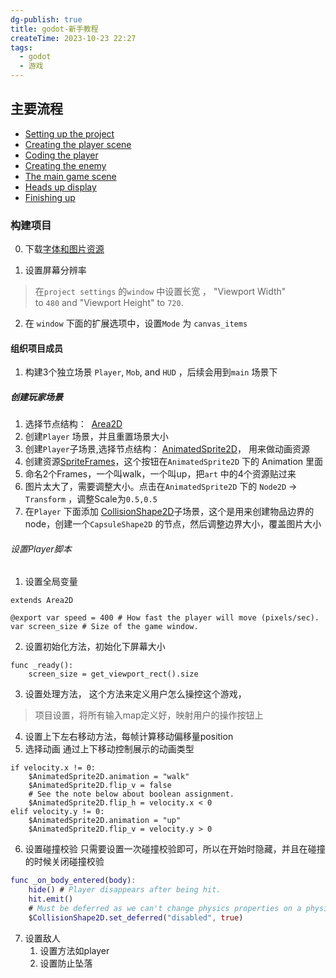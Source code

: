 ```yaml
---
dg-publish: true
title: godot-新手教程
createTime: 2023-10-23 22:27
tags:
  - godot
  - 游戏
---
```

## 主要流程

- [Setting up the project](https://docs.godotengine.org/en/stable/getting_started/first_2d_game/01.project_setup.html)
- [Creating the player scene](https://docs.godotengine.org/en/stable/getting_started/first_2d_game/02.player_scene.html)
- [Coding the player](https://docs.godotengine.org/en/stable/getting_started/first_2d_game/03.coding_the_player.html)
- [Creating the enemy](https://docs.godotengine.org/en/stable/getting_started/first_2d_game/04.creating_the_enemy.html)
- [The main game scene](https://docs.godotengine.org/en/stable/getting_started/first_2d_game/05.the_main_game_scene.html)
- [Heads up display](https://docs.godotengine.org/en/stable/getting_started/first_2d_game/06.heads_up_display.html)
- [Finishing up](https://docs.godotengine.org/en/stable/getting_started/first_2d_game/07.finishing-up.html)


### 构建项目

0. 下载[字体和图片资源](https://github.com/godotengine/godot-docs-project-starters/releases/download/latest-4.x/dodge_the_creeps_2d_assets.zip)

1. 设置屏幕分辨率
> 在`project settings` 的`window` 中设置长宽 ， "Viewport Width" to `480` and "Viewport Height" to `720`.

2. 在 `window` 下面的扩展选项中，设置`Mode` 为 `canvas_items` 

#### 组织项目成员

1. 构建3个独立场景 `Player`, `Mob`, and `HUD` ，后续会用到`main` 场景下

##### 创建玩家场景

1. 选择节点结构：  [Area2D](https://docs.godotengine.org/en/stable/classes/class_area2d.html#class-area2d)
2. 创建`Player` 场景，并且重置场景大小
3. 创建`Player`子场景,选择节点结构： [AnimatedSprite2D](https://docs.godotengine.org/en/stable/classes/class_animatedsprite2d.html#class-animatedsprite2d)， 用来做动画资源
4. 创建资源[SpriteFrames](https://docs.godotengine.org/en/stable/classes/class_spriteframes.html#class-spriteframes)，这个按钮在`AnimatedSprite2D` 下的 Animation 里面
5. 命名2个Frames，一个叫walk，一个叫up，把`art` 中的4个资源贴过来
6. 图片太大了，需要调整大小。点击在`AnimatedSprite2D` 下的 `Node2D` -> `Transform` ，调整Scale为`0.5,0.5`
7. 在`Player` 下面添加 [CollisionShape2D](https://docs.godotengine.org/en/stable/classes/class_collisionshape2d.html#class-collisionshape2d)子场景，这个是用来创建物品边界的node，创建一个`CapsuleShape2D` 的节点，然后调整边界大小，覆盖图片大小

 ###### 设置Player脚本
1. 设置全局变量
```scpipt
extends Area2D

@export var speed = 400 # How fast the player will move (pixels/sec).
var screen_size # Size of the game window.
```

2. 设置初始化方法，初始化下屏幕大小
```
func _ready():
	screen_size = get_viewport_rect().size
```

3. 设置处理方法， 这个方法来定义用户怎么操控这个游戏，
> 项目设置，将所有输入map定义好，映射用户的操作按钮上

4. 设置上下左右移动方法，每帧计算移动偏移量position
5. 选择动画
 通过上下移动控制展示的动画类型
```
if velocity.x != 0:
	$AnimatedSprite2D.animation = "walk"
	$AnimatedSprite2D.flip_v = false
	# See the note below about boolean assignment.
	$AnimatedSprite2D.flip_h = velocity.x < 0
elif velocity.y != 0:
	$AnimatedSprite2D.animation = "up"
	$AnimatedSprite2D.flip_v = velocity.y > 0
```

6. 设置碰撞校验
只需要设置一次碰撞校验即可，所以在开始时隐藏，并且在碰撞的时候关闭碰撞校验
```gd
func _on_body_entered(body):
	hide() # Player disappears after being hit.
	hit.emit()
	# Must be deferred as we can't change physics properties on a physics callback.
	$CollisionShape2D.set_deferred("disabled", true)
```

7. 设置敌人
	1. 设置方法如player
	2. 设置防止坠落


